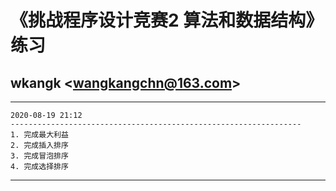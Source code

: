 # 《挑战程序设计竞赛2 算法和数据结构》 练习 
## wkangk <<wangkangchn@163.com>>

*********************************************************************  
    2020-08-19 21:12  
    -----------------------------------------------------------------   
    1. 完成最大利益  
    2. 完成插入排序  
    3. 完成冒泡排序  
    4. 完成选择排序  
*********************************************************************  
